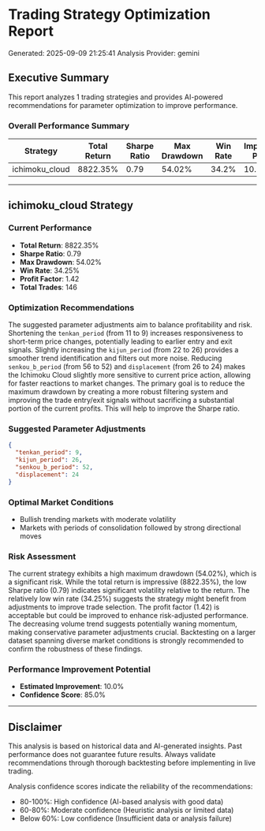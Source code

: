 
# Trading Strategy Optimization Report
Generated: 2025-09-09 21:25:41
Analysis Provider: gemini 

## Executive Summary

This report analyzes 1 trading strategies and provides AI-powered 
recommendations for parameter optimization to improve performance.

### Overall Performance Summary

| Strategy | Total Return | Sharpe Ratio | Max Drawdown | Win Rate | Improvement Potential |
|----------|-------------|--------------|--------------|----------|---------------------|
| ichimoku_cloud | 8822.35% | 0.79 | 54.02% | 34.2% | 10.0% |

---

## ichimoku_cloud Strategy

### Current Performance
- **Total Return**: 8822.35%
- **Sharpe Ratio**: 0.79
- **Max Drawdown**: 54.02%
- **Win Rate**: 34.25%
- **Profit Factor**: 1.42
- **Total Trades**: 146

### Optimization Recommendations

The suggested parameter adjustments aim to balance profitability and risk.  Shortening the `tenkan_period` (from 11 to 9) increases responsiveness to short-term price changes, potentially leading to earlier entry and exit signals.  Slightly increasing the `kijun_period` (from 22 to 26) provides a smoother trend identification and filters out more noise. Reducing `senkou_b_period` (from 56 to 52) and `displacement` (from 26 to 24) makes the Ichimoku Cloud slightly more sensitive to current price action, allowing for faster reactions to market changes. The primary goal is to reduce the maximum drawdown by creating a more robust filtering system and improving the trade entry/exit signals without sacrificing a substantial portion of the current profits. This will help to improve the Sharpe ratio.

### Suggested Parameter Adjustments

```json
{
  "tenkan_period": 9,
  "kijun_period": 26,
  "senkou_b_period": 52,
  "displacement": 24
}
```

### Optimal Market Conditions
- Bullish trending markets with moderate volatility
- Markets with periods of consolidation followed by strong directional moves

### Risk Assessment
The current strategy exhibits a high maximum drawdown (54.02%), which is a significant risk.  While the total return is impressive (8822.35%), the low Sharpe ratio (0.79) indicates significant volatility relative to the return.  The relatively low win rate (34.25%) suggests the strategy might benefit from adjustments to improve trade selection.  The profit factor (1.42) is acceptable but could be improved to enhance risk-adjusted performance.  The decreasing volume trend suggests potentially waning momentum, making conservative parameter adjustments crucial. Backtesting on a larger dataset spanning diverse market conditions is strongly recommended to confirm the robustness of these findings.

### Performance Improvement Potential
- **Estimated Improvement**: 10.0%
- **Confidence Score**: 85.0%

---

## Disclaimer

This analysis is based on historical data and AI-generated insights. 
Past performance does not guarantee future results. Always validate recommendations through 
thorough backtesting before implementing in live trading.

Analysis confidence scores indicate the reliability of the recommendations:
- 80-100%: High confidence (AI-based analysis with good data)
- 60-80%: Moderate confidence (Heuristic analysis or limited data)  
- Below 60%: Low confidence (Insufficient data or analysis failure)
